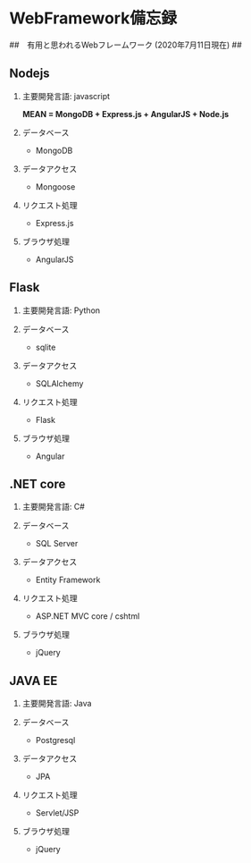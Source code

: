 # WebFramework備忘録 #

##　有用と思われるWebフレームワーク (2020年7月11日現在) ##

## Nodejs ##

1. 主要開発言語: javascript

   **MEAN = MongoDB + Express.js + AngularJS + Node.js**

1. データベース

   * MongoDB

1. データアクセス

   * Mongoose

1. リクエスト処理

   * Express.js

1. ブラウザ処理

   * AngularJS

## Flask ##

1. 主要開発言語: Python

1. データベース

   * sqlite

1. データアクセス

   * SQLAlchemy

1. リクエスト処理

   * Flask

1. ブラウザ処理

   * Angular

## .NET core ##

1. 主要開発言語: C#

1. データベース

   * SQL Server

1. データアクセス

   * Entity Framework

1. リクエスト処理

   * ASP.NET MVC core / cshtml

1. ブラウザ処理

   * jQuery

## JAVA EE ##

1. 主要開発言語: Java

1. データベース

   * Postgresql

1. データアクセス

   * JPA

1. リクエスト処理

   * Servlet/JSP

1. ブラウザ処理

   * jQuery
